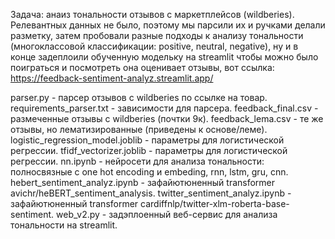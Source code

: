 Задача: анаиз тональности отзывов с маркетплейсов (wildberies).
Релевантных данных не было, поэтому мы парсили их и ручками делали разметку, затем пробовали разные подходы к анализу тональности (многоклассовой классификации: positive, neutral, negative), ну и в конце задеплоили обученную модельку на streamlit чтобы можно было поиграться и посмотреть она оценивает отзывы, вот ссылка:
https://feedback-sentiment-analyz.streamlit.app/

parser.py - парсер отзывов с wildberies по ссылке на товар.
requirements_parser.txt - зависимости для парсера.
feedback_final.csv - размеченные отзывы с wildberies (почтки 9к).
feedback_lema.csv - те же отзывы, но лематизированные (приведены к основе/леме).
logistic_regression_model.joblib - параметры для логистической регрессии.
tfidf_vectorizer.joblib - параметры для логистической регрессии.
nn.ipynb - нейросети для анализа тональности: полносвязные с one hot encoding и embeding, rnn, lstm, gru, cnn.
hebert_sentiment_analyz.ipynb - зафайютюненный transformer avichr/heBERT_sentiment_analysis.
twitter_sentiment_analyz.ipynb - зафайютюненный transformer cardiffnlp/twitter-xlm-roberta-base-sentiment.
web_v2.py - задэплоенный веб-сервис для анализа тональности на streamlit.
